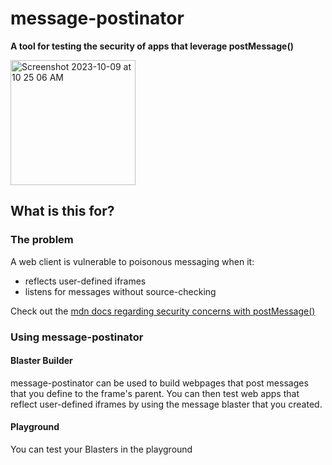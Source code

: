 # message-postinator
**A tool for testing the security of apps that leverage postMessage()**

<img width="200px" alt="Screenshot 2023-10-09 at 10 25 06 AM" src="https://github.com/birch-jayton/message-postinator/assets/22551809/37832f45-5134-40e4-aed3-9130603eeb3f">

## What is this for?
### The problem
A web client is vulnerable to poisonous messaging when it:
- reflects user-defined iframes
- listens for messages without source-checking

Check out the [mdn docs regarding security concerns with postMessage()](https://developer.mozilla.org/en-US/docs/Web/API/Window/postMessage#security_concerns)

### Using message-postinator
#### Blaster Builder
message-postinator can be used to build webpages that post messages that you define to the frame's parent. You can then test web apps that reflect user-defined iframes by using the message blaster that you created. 
#### Playground
You can test your Blasters in the playground
